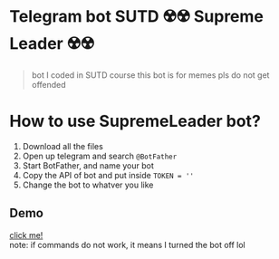 # Telegram bot SUTD ☢️☢️ Supreme Leader ☢️☢️
> bot I coded in SUTD course
> this bot is for memes pls do not get offended

# How to use SupremeLeader bot?
1. Download all the files
2. Open up telegram and search `@BotFather`
3. Start BotFather, and name your bot
4. Copy the API of bot and put inside `TOKEN = ''`
5. Change the bot to whatver you like

## Demo
[click me!](https://t.me/SumpreLeader77_bot) <br>
note: if commands do not work, it means I turned the bot off lol
